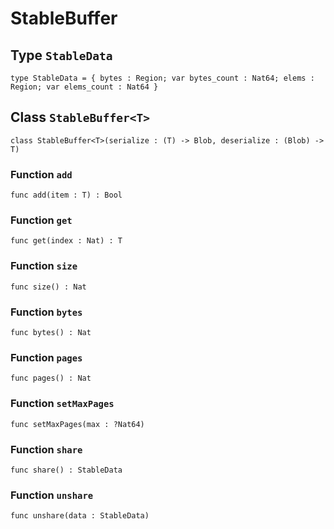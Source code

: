 # StableBuffer

## Type `StableData`
``` motoko
type StableData = { bytes : Region; var bytes_count : Nat64; elems : Region; var elems_count : Nat64 }
```


## Class `StableBuffer<T>`

``` motoko
class StableBuffer<T>(serialize : (T) -> Blob, deserialize : (Blob) -> T)
```


### Function `add`
``` motoko
func add(item : T) : Bool
```



### Function `get`
``` motoko
func get(index : Nat) : T
```



### Function `size`
``` motoko
func size() : Nat
```



### Function `bytes`
``` motoko
func bytes() : Nat
```



### Function `pages`
``` motoko
func pages() : Nat
```



### Function `setMaxPages`
``` motoko
func setMaxPages(max : ?Nat64)
```



### Function `share`
``` motoko
func share() : StableData
```



### Function `unshare`
``` motoko
func unshare(data : StableData)
```

